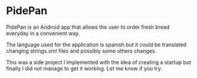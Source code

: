 # PidePan

PidePan is an Android app that allows the user to order fresh bread everyday in a convenient way.

The language used for the application is spanish but it could be translated changing strings.xml files and possibly some others changes.

This was a side project I implemented with the idea of creating a startup but finally I did not manage to get it working. Let me know if you try.
